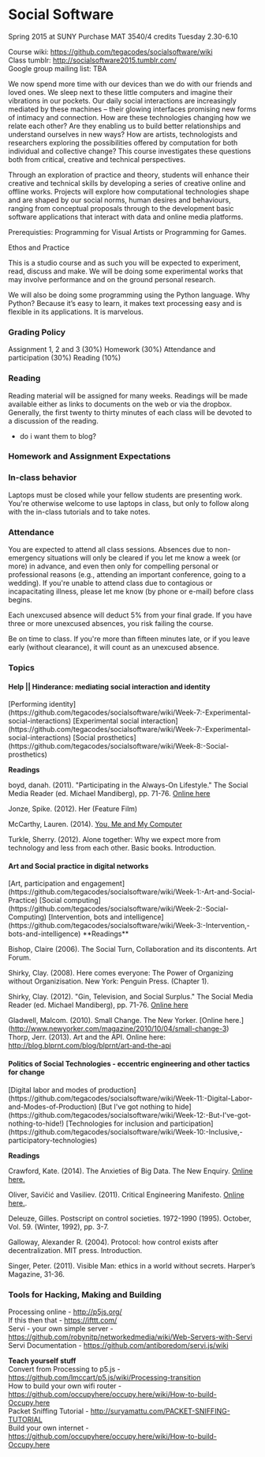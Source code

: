 <h1>Social Software</h1>  
Spring 2015 at SUNY Purchase  
MAT 3540/4 credits  
Tuesday 2.30-6.10  

Course wiki: https://github.com/tegacodes/socialsoftware/wiki  
Class tumblr: http://socialsoftware2015.tumblr.com/  
Google group mailing list:  TBA  

We now spend more time with our devices than we do with our friends and loved ones. We sleep next to these little computers and imagine their vibrations in our pockets. Our daily social interactions are increasingly mediated by these machines – their glowing interfaces promising new forms of intimacy and connection. How are these technologies changing how we relate each other? Are they enabling us to build better relationships and understand ourselves in new ways? How are artists, technologists and researchers exploring the possibilities offered by computation for both individual and collective change? This course investigates these questions both from critical, creative and technical perspectives.

Through an exploration of practice and theory, students will enhance their creative and technical skills by developing a series of creative online and offline works. Projects will explore how computational technologies shape and are shaped by our social norms, human desires and behaviours, ranging from conceptual proposals through to the development basic software applications that interact with data and online media platforms.  
  
Prerequisties: Programming for Visual Artists or Programming for Games.  

Ethos and Practice

This is a studio course and as such you will be expected to experiment, read, discuss and make. We will be doing some experimental works that may involve performance and on the ground personal research.   

We will also be doing some programming using the Python language. Why Python? Because it’s easy to learn, it makes text processing easy and is flexible in its applications. It is marvelous.   


<h3>Grading Policy </h3>  
Assignment 1, 2 and 3 (30%)   
Homework (30%)   
Attendance and participation (30%)  
Reading (10%)  

<h3>Reading </h3>    
Reading material will be assigned for many weeks. Readings will be made available either as links to documents on the web or via the dropbox. Generally, the first twenty to thirty minutes of each class will be devoted to a discussion of the reading.  


- do i want them to blog?
<h3>Homework and Assignment Expectations</h3>    

<h3>In-class behavior</h3>  

Laptops must be closed while your fellow students are presenting work. You're otherwise welcome to use laptops in class, but only to follow along with the in-class tutorials and to take notes.

<h3>Attendance</h3>  
You are expected to attend all class sessions. Absences due to non-emergency situations will only be cleared if you let me know a week (or more) in advance, and even then only for compelling personal or professional reasons (e.g., attending an important conference, going to a wedding). If you're unable to attend class due to contagious or incapacitating illness, please let me know (by phone or e-mail) before class begins.

Each unexcused absence will deduct 5% from your final grade. If you have three or more unexcused absences, you risk failing the course.

Be on time to class. If you're more than fifteen minutes late, or if you leave early (without clearance), it will count as an unexcused absence.


<h3>Topics</h3>  
  
<h4>Help || Hinderance: mediating social interaction and identity </h4>  
[Performing identity](https://github.com/tegacodes/socialsoftware/wiki/Week-7:-Experimental-social-interactions)  
[Experimental social interaction](https://github.com/tegacodes/socialsoftware/wiki/Week-7:-Experimental-social-interactions)  
[Social prosthetics](https://github.com/tegacodes/socialsoftware/wiki/Week-8:-Social-prosthetics)  

**Readings**  

boyd, danah. (2011). "Participating in the Always-On Lifestyle." The Social Media Reader (ed. Michael Mandiberg), pp. 71-76. [Online here]([https://archive.org/details/TheSocialMediaReader)  

Jonze, Spike. (2012). Her (Feature Film)

McCarthy, Lauren. (2014). [You, Me and My Computer](https://vimeo.com/110607681)

Turkle, Sherry. (2012). Alone together: Why we expect more from technology and less from each other. Basic books. Introduction.

<h4>Art and Social practice in digital networks </h4>
[Art, participation and engagement](https://github.com/tegacodes/socialsoftware/wiki/Week-1:-Art-and-Social-Practice)  
[Social computing](https://github.com/tegacodes/socialsoftware/wiki/Week-2:-Social-Computing)  
[Intervention, bots and intelligence](https://github.com/tegacodes/socialsoftware/wiki/Week-3:-Intervention,-bots-and-intelligence)  
**Readings**

Bishop, Claire (2006). The Social Turn, Collaboration and its discontents. Art Forum.  

Shirky, Clay. (2008). Here comes everyone: The Power of Organizing without Organizisation. New York: Penguin Press. (Chapter 1).  

Shirky, Clay. (2012). "Gin, Television, and Social Surplus." The Social Media Reader (ed. Michael Mandiberg), pp. 71-76. [Online here](https://archive.org/details/TheSocialMediaReader)  

Gladwell, Malcom. (2010). Small Change. The New Yorker. [Online here.] (http://www.newyorker.com/magazine/2010/10/04/small-change-3)  
Thorp, Jerr. (2013). Art and the API. Online here: http://blog.blprnt.com/blog/blprnt/art-and-the-api  

<h4>Politics of Social Technologies - eccentric engineering and other tactics for change</h4>  
[Digital labor and modes of production](https://github.com/tegacodes/socialsoftware/wiki/Week-11:-Digital-Labor-and-Modes-of-Production)  
[But I've got nothing to hide](https://github.com/tegacodes/socialsoftware/wiki/Week-12:-But-I've-got-nothing-to-hide!)  
[Technologies for inclusion and participation](https://github.com/tegacodes/socialsoftware/wiki/Week-10:-Inclusive,-participatory-technologies)

**Readings**  

Crawford, Kate. (2014). The Anxieties of Big Data. The New Enquiry. [Online here.](http://thenewinquiry.com/essays/the-anxieties-of-big-data/)

Oliver, Savičić and Vasiliev. (2011). Critical Engineering Manifesto. [Online here.](http://criticalengineering.org/).  

Deleuze, Gilles. Postscript on control societies. 1972-1990 (1995). October, Vol. 59. (Winter, 1992), pp. 3-7.

Galloway, Alexander R. (2004). Protocol: how control exists after decentralization. MIT press. Introduction.  

Singer, Peter. (2011). Visible Man: ethics in a world without secrets. Harper’s Magazine, 31-36.  

<h3>Tools for Hacking, Making and Building</h3>

Processing online - http://p5js.org/  
If this then that - https://ifttt.com/  
Servi - your own simple server - https://github.com/robynitp/networkedmedia/wiki/Web-Servers-with-Servi  
Servi Documentation - https://github.com/antiboredom/servi.js/wiki  

**Teach yourself stuff**  
Convert from Processing to p5.js - https://github.com/lmccart/p5.js/wiki/Processing-transition  
How to build your own wifi router - https://github.com/occupyhere/occupy.here/wiki/How-to-build-Occupy.here  
Packet Sniffing Tutorial - http://suryamattu.com/PACKET-SNIFFING-TUTORIAL  
Build your own internet - https://github.com/occupyhere/occupy.here/wiki/How-to-build-Occupy.here  
